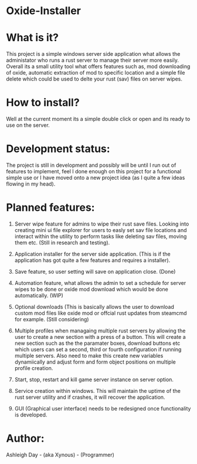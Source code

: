 # Oxide-Installer

# What is it?

This project is a simple windows server side application what allows the administator who runs a rust server to manage their server more easily. Overall its a small utility tool what offers features such as, mod downloading of oxide, automatic extraction of mod to specific location and a simple file delete which could be used to delte your rust (sav) files on server wipes.

# How to install?

Well at the current moment its a simple double click or open and its ready to use on the server.

# Development status:

The project is still in development and possibly will be until I run out of features to implement, feel I done enough on this project for a functional simple use or I have moved onto a new project idea (as I quite a few ideas flowing in my head).

# Planned features:

1. Server wipe feature for admins to wipe their rust save files. Looking into creating mini ui file explorer for users to easly set sav file locations and interact within the utility to perform tasks like deleting sav files, moving them etc. (Still in research and testing).

2. Application installer for the server side application. (This is if the application has got quite a few features and requires a installer).

3. Save feature, so user setting will save on application close. (Done)

4. Automation feature, what allows the admin to set a schedule for server wipes to be done or oxide mod download which would be done automatically. (WIP)

5. Optional downloads (This is basically allows the user to download custom mod files like oxide mod or offcial rust updates from steamcmd for example. (Still considering)

6. Multiple profiles when managaing multiple rust servers by allowing the user to create a new section with a press of a button. This will create a new section such as the the paramater boxes, download buttons etc which users can set a second, third or fourth configuration if running multiple servers. Also need to make this create new variables dynamiically and adjust form and form object positions on multiple profile creation.

7. Start, stop, restart and kill game server instance on server option.

8. Service creation within windows. This will maintain the uptime of the rust server utility and if crashes, it will recover the application.

9. GUI (Graphical user interface) needs to be redesigned once functionality is developed.

# Author:

Ashleigh Day - (aka Xynous) - (Programmer)
